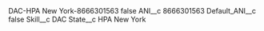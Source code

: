 <?xml version="1.0" encoding="UTF-8"?>
<CustomMetadata xmlns="http://soap.sforce.com/2006/04/metadata" xmlns:xsi="http://www.w3.org/2001/XMLSchema-instance" xmlns:xsd="http://www.w3.org/2001/XMLSchema">
    <label>DAC-HPA New York-8666301563</label>
    <protected>false</protected>
    <values>
        <field>ANI__c</field>
        <value xsi:type="xsd:string">8666301563</value>
    </values>
    <values>
        <field>Default_ANI__c</field>
        <value xsi:type="xsd:boolean">false</value>
    </values>
    <values>
        <field>Skill__c</field>
        <value xsi:type="xsd:string">DAC</value>
    </values>
    <values>
        <field>State__c</field>
        <value xsi:type="xsd:string">HPA New York</value>
    </values>
</CustomMetadata>
